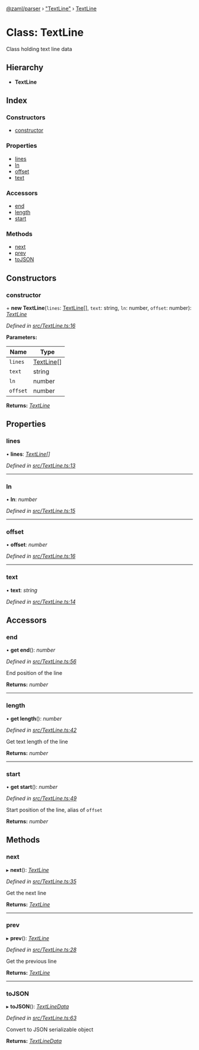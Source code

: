[@zaml/parser](../README.md) › ["TextLine"](../modules/_textline_.md) › [TextLine](_textline_.textline.md)

# Class: TextLine

Class holding text line data

## Hierarchy

* **TextLine**

## Index

### Constructors

* [constructor](_textline_.textline.md#constructor)

### Properties

* [lines](_textline_.textline.md#lines)
* [ln](_textline_.textline.md#ln)
* [offset](_textline_.textline.md#offset)
* [text](_textline_.textline.md#text)

### Accessors

* [end](_textline_.textline.md#end)
* [length](_textline_.textline.md#length)
* [start](_textline_.textline.md#start)

### Methods

* [next](_textline_.textline.md#next)
* [prev](_textline_.textline.md#prev)
* [toJSON](_textline_.textline.md#tojson)

## Constructors

###  constructor

\+ **new TextLine**(`lines`: [TextLine](_textline_.textline.md)[], `text`: string, `ln`: number, `offset`: number): *[TextLine](_textline_.textline.md)*

*Defined in [src/TextLine.ts:16](https://github.com/nexushubs/zaml-lang/blob/ee5fea7/packages/zaml-parser/src/TextLine.ts#L16)*

**Parameters:**

Name | Type |
------ | ------ |
`lines` | [TextLine](_textline_.textline.md)[] |
`text` | string |
`ln` | number |
`offset` | number |

**Returns:** *[TextLine](_textline_.textline.md)*

## Properties

###  lines

• **lines**: *[TextLine](_textline_.textline.md)[]*

*Defined in [src/TextLine.ts:13](https://github.com/nexushubs/zaml-lang/blob/ee5fea7/packages/zaml-parser/src/TextLine.ts#L13)*

___

###  ln

• **ln**: *number*

*Defined in [src/TextLine.ts:15](https://github.com/nexushubs/zaml-lang/blob/ee5fea7/packages/zaml-parser/src/TextLine.ts#L15)*

___

###  offset

• **offset**: *number*

*Defined in [src/TextLine.ts:16](https://github.com/nexushubs/zaml-lang/blob/ee5fea7/packages/zaml-parser/src/TextLine.ts#L16)*

___

###  text

• **text**: *string*

*Defined in [src/TextLine.ts:14](https://github.com/nexushubs/zaml-lang/blob/ee5fea7/packages/zaml-parser/src/TextLine.ts#L14)*

## Accessors

###  end

• **get end**(): *number*

*Defined in [src/TextLine.ts:56](https://github.com/nexushubs/zaml-lang/blob/ee5fea7/packages/zaml-parser/src/TextLine.ts#L56)*

End position of the line

**Returns:** *number*

___

###  length

• **get length**(): *number*

*Defined in [src/TextLine.ts:42](https://github.com/nexushubs/zaml-lang/blob/ee5fea7/packages/zaml-parser/src/TextLine.ts#L42)*

Get text length of the line

**Returns:** *number*

___

###  start

• **get start**(): *number*

*Defined in [src/TextLine.ts:49](https://github.com/nexushubs/zaml-lang/blob/ee5fea7/packages/zaml-parser/src/TextLine.ts#L49)*

Start position of the line, alias of `offset`

**Returns:** *number*

## Methods

###  next

▸ **next**(): *[TextLine](_textline_.textline.md)*

*Defined in [src/TextLine.ts:35](https://github.com/nexushubs/zaml-lang/blob/ee5fea7/packages/zaml-parser/src/TextLine.ts#L35)*

Get the next line

**Returns:** *[TextLine](_textline_.textline.md)*

___

###  prev

▸ **prev**(): *[TextLine](_textline_.textline.md)*

*Defined in [src/TextLine.ts:28](https://github.com/nexushubs/zaml-lang/blob/ee5fea7/packages/zaml-parser/src/TextLine.ts#L28)*

Get the previous line

**Returns:** *[TextLine](_textline_.textline.md)*

___

###  toJSON

▸ **toJSON**(): *[TextLineData](../interfaces/_textline_.textlinedata.md)*

*Defined in [src/TextLine.ts:63](https://github.com/nexushubs/zaml-lang/blob/ee5fea7/packages/zaml-parser/src/TextLine.ts#L63)*

Convert to JSON serializable object

**Returns:** *[TextLineData](../interfaces/_textline_.textlinedata.md)*
